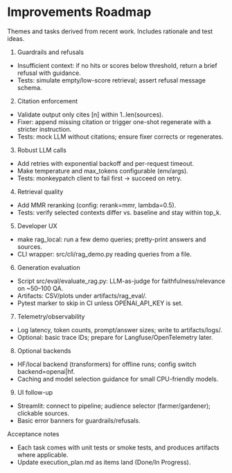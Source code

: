 # Improvements Roadmap

Themes and tasks derived from recent work. Includes rationale and test ideas.

1) Guardrails and refusals
- Insufficient context: if no hits or scores below threshold, return a brief refusal with guidance.
- Tests: simulate empty/low-score retrieval; assert refusal message schema.

2) Citation enforcement
- Validate output only cites [n] within 1..len(sources).
- Fixer: append missing citation or trigger one-shot regenerate with a stricter instruction.
- Tests: mock LLM without citations; ensure fixer corrects or regenerates.

3) Robust LLM calls
- Add retries with exponential backoff and per-request timeout.
- Make temperature and max_tokens configurable (env/args).
- Tests: monkeypatch client to fail first → succeed on retry.

4) Retrieval quality
- Add MMR reranking (config: rerank=mmr, lambda=0.5).
- Tests: verify selected contexts differ vs. baseline and stay within top_k.

5) Developer UX
- make rag_local: run a few demo queries; pretty-print answers and sources.
- CLI wrapper: src/cli/rag_demo.py reading queries from a file.

6) Generation evaluation
- Script src/eval/evaluate_rag.py: LLM-as-judge for faithfulness/relevance on ~50–100 QA.
- Artifacts: CSV/plots under artifacts/rag_eval/.
- Pytest marker to skip in CI unless OPENAI_API_KEY is set.

7) Telemetry/observability
- Log latency, token counts, prompt/answer sizes; write to artifacts/logs/.
- Optional: basic trace IDs; prepare for Langfuse/OpenTelemetry later.

8) Optional backends
- HF/local backend (transformers) for offline runs; config switch backend=openai|hf.
- Caching and model selection guidance for small CPU-friendly models.

9) UI follow-up
- Streamlit: connect to pipeline; audience selector (farmer/gardener); clickable sources.
- Basic error banners for guardrails/refusals.

Acceptance notes
- Each task comes with unit tests or smoke tests, and produces artifacts where applicable.
- Update execution_plan.md as items land (Done/In Progress).